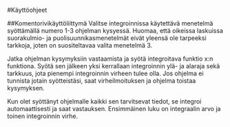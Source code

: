 #Käyttöohjeet

##Komentorivikäyttöliittymä
Valitse integroinnissa käytettävä menetelmä syöttämällä numero 1-3 ohjelman
kysyessä. Huomaa, että oikeissa laskuissa suorakulmio- ja puolisuunnikasmenetelmät 
eivät yleensä ole tarpeeksi tarkkoja, joten on suositeltavaa valita menetelmä 3.

Jatka ohjelman kysymyksiin vastaamista ja syötä integroitava funktio x:n funktiona.
Syötä sen jälkeen yksi kerrallaan integroinnin ylä- ja alaraja sekä tarkkuus, 
jota pienempi integroinnin virheen tulee olla. Jos ohjelma ei tunnista jotain 
syötteistäsi, saat virheilmoituksen ja ohjelma toistaa kysymyksen.

Kun olet syöttänyt ohjelmalle kaikki sen tarvitsevat tiedot, se integroi automaattisesti ja 
saat vastauksen. Ensimmäinen luku on integraalin arvo ja toinen integroinnin virhe.
 
